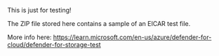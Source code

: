 This is just for testing!

The ZIP file stored here contains a sample of an EICAR test file.

More info here: https://learn.microsoft.com/en-us/azure/defender-for-cloud/defender-for-storage-test

